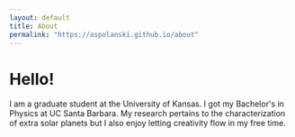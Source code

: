 ```yaml
---
layout: default
title: About
permalink: "https://aspolanski.github.io/about"
---
```

<div class="blurb">
	<h1>Hello!</h1>
	<p>I am a graduate student at the University of Kansas. I got my Bachelor's in Physics at UC Santa Barbara. My research pertains to the characterization of extra solar planets but I also enjoy letting creativity flow in my free time.</p>
</div><!-- /.blurb -->
